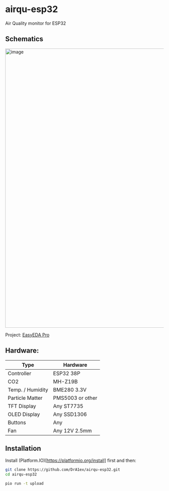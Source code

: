 # airqu-esp32
Air Quality monitor for ESP32


## Schematics

<img width="887" alt="image" src="https://github.com/user-attachments/assets/04f780c2-2373-4a84-981a-415270994d5e">

Project: [EasyEDA Pro](https://github.com/user-attachments/files/16648917/ProProject_AirQu_ESP32_2024-07-24.epro.zip)

## Hardware:

| Type             | Hardware        |
|------------------|-----------------|
| Controller       | ESP32 38P       |
| CO2              | MH-Z19B         |
| Temp. / Humidity | BME280 3.3V     |
| Particle Matter  | PMS5003 or other|
| TFT Display      | Any ST7735      |
| OLED Display     | Any SSD1306     |
| Buttons          | Any             |
| Fan              | Any 12V 2.5mm   |

## Installation

Install (Platform.IO)[https://platformio.org/install] first and then:

```bash
git clone https://github.com/DrA1ex/airqu-esp32.git
cd airqu-esp32

pio run -t upload
```
